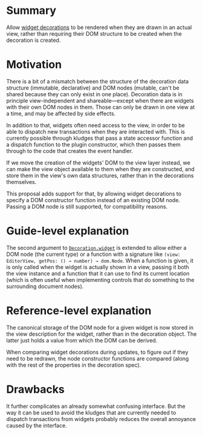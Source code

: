 # Summary

Allow [widget decorations](##view.Decoration^widget) to be rendered when they are drawn in an actual view, rather than requiring their DOM structure to be created when the decoration is created.

# Motivation

There is a bit of a mismatch between the structure of the decoration data structure (immutable, declarative) and DOM nodes (mutable, can't be shared because they can only exist in one place). Decoration data is in principle view-independent and shareable—except when there are widgets with their own DOM nodes in them. Those can only be drawn in one view at a time, and may be affected by side effects.

In addition to that, widgets often need access to the view, in order to be able to dispatch new transactions when they are interacted with. This is currently possible through kludges that pass a state accessor function and a dispatch function to the plugin constructor, which then passes them through to the code that creates the event handler.

If we move the creation of the widgets' DOM to the view layer instead, we can make the view object available to them when they are constructed, and store them in the view's own data structures, rather than in the decorations themselves.

This proposal adds support for that, by allowing widget decorations to specify a DOM constructor function instead of an existing DOM node. Passing a DOM node is still supported, for compatibility reasons.

# Guide-level explanation

The second argument to [`Decoration.widget`](https://prosemirror.net/docs/ref/#view.Decoration.widget) is extended to allow either a DOM node (the current type) or a function with a signature like `(view: EditorView, getPos: () → number) → dom.Node`. When a function is given, it is only called when the widget is actually shown in a view, passing it both the view instance and a function that it can use to find its current location (which is often useful when implementing controls that do something to the surrounding document nodes).

# Reference-level explanation

The canonical storage of the DOM node for a given widget is now stored in the view description for the widget, rather than in the decoration object. The latter just holds a value from which the DOM can be derived.

When comparing widget decorations during updates, to figure out if they need to be redrawn, the node constructor functions are compared (along with the rest of the properties in the decoration spec).

# Drawbacks

It further complicates an already somewhat confusing interface. But the way it can be used to avoid the kludges that are currently needed to dispatch transactions from widgets probably reduces the overall annoyance caused by the interface.
